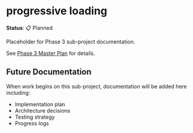 # progressive loading

**Status**: 📋 Planned

Placeholder for Phase 3 sub-project documentation.

See [Phase 3 Master Plan](../01-PLAN.md) for details.

## Future Documentation

When work begins on this sub-project, documentation will be added here including:
- Implementation plan
- Architecture decisions
- Testing strategy
- Progress logs
